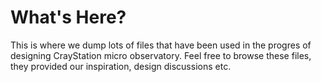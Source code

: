 # What's Here?

This is where we dump lots of files that have been used in the progres of designing CrayStation micro observatory.
Feel free to browse these files, they provided our inspiration, design discussions etc.
